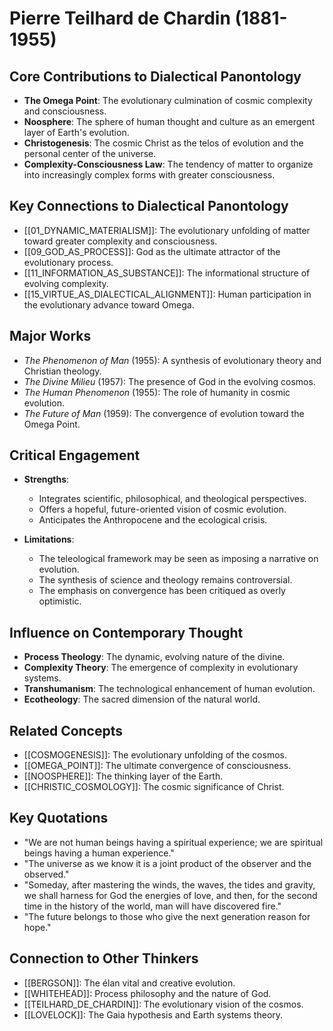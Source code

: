 # Pierre Teilhard de Chardin (1881-1955)

## Core Contributions to Dialectical Panontology
- **The Omega Point**: The evolutionary culmination of cosmic complexity and consciousness.
- **Noosphere**: The sphere of human thought and culture as an emergent layer of Earth's evolution.
- **Christogenesis**: The cosmic Christ as the telos of evolution and the personal center of the universe.
- **Complexity-Consciousness Law**: The tendency of matter to organize into increasingly complex forms with greater consciousness.

## Key Connections to Dialectical Panontology
- [[01_DYNAMIC_MATERIALISM]]: The evolutionary unfolding of matter toward greater complexity and consciousness.
- [[09_GOD_AS_PROCESS]]: God as the ultimate attractor of the evolutionary process.
- [[11_INFORMATION_AS_SUBSTANCE]]: The informational structure of evolving complexity.
- [[15_VIRTUE_AS_DIALECTICAL_ALIGNMENT]]: Human participation in the evolutionary advance toward Omega.

## Major Works
- *The Phenomenon of Man* (1955): A synthesis of evolutionary theory and Christian theology.
- *The Divine Milieu* (1957): The presence of God in the evolving cosmos.
- *The Human Phenomenon* (1955): The role of humanity in cosmic evolution.
- *The Future of Man* (1959): The convergence of evolution toward the Omega Point.

## Critical Engagement
- **Strengths**:
  - Integrates scientific, philosophical, and theological perspectives.
  - Offers a hopeful, future-oriented vision of cosmic evolution.
  - Anticipates the Anthropocene and the ecological crisis.

- **Limitations**:
  - The teleological framework may be seen as imposing a narrative on evolution.
  - The synthesis of science and theology remains controversial.
  - The emphasis on convergence has been critiqued as overly optimistic.

## Influence on Contemporary Thought
- **Process Theology**: The dynamic, evolving nature of the divine.
- **Complexity Theory**: The emergence of complexity in evolutionary systems.
- **Transhumanism**: The technological enhancement of human evolution.
- **Ecotheology**: The sacred dimension of the natural world.

## Related Concepts
- [[COSMOGENESIS]]: The evolutionary unfolding of the cosmos.
- [[OMEGA_POINT]]: The ultimate convergence of consciousness.
- [[NOOSPHERE]]: The thinking layer of the Earth.
- [[CHRISTIC_COSMOLOGY]]: The cosmic significance of Christ.

## Key Quotations
- "We are not human beings having a spiritual experience; we are spiritual beings having a human experience."
- "The universe as we know it is a joint product of the observer and the observed."
- "Someday, after mastering the winds, the waves, the tides and gravity, we shall harness for God the energies of love, and then, for the second time in the history of the world, man will have discovered fire."
- "The future belongs to those who give the next generation reason for hope."

## Connection to Other Thinkers
- [[BERGSON]]: The élan vital and creative evolution.
- [[WHITEHEAD]]: Process philosophy and the nature of God.
- [[TEILHARD_DE_CHARDIN]]: The evolutionary vision of the cosmos.
- [[LOVELOCK]]: The Gaia hypothesis and Earth systems theory.
